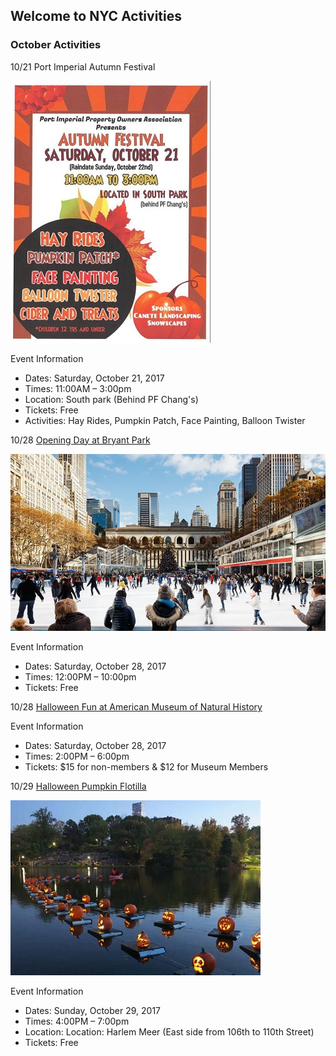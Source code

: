## Welcome to NYC Activities

### October Activities

10/21 Port Imperial Autumn Festival

<img src="Images/Fall-Festival.png" class="inline"/>

Event Information
- Dates: Saturday, October 21, 2017
- Times: 11:00AM – 3:00pm
- Location: South park (Behind PF Chang's)
- Tickets: Free
- Activities:  Hay Rides, Pumpkin Patch, Face Painting, Balloon Twister

10/28 [Opening Day at Bryant Park](http://bryantpark.org/amenities/bank-of-america-winter-village-at-bryant-park) 

<img src="Images/Winter_Village.png" class="inline"/>

Event Information
- Dates: Saturday, October 28, 2017
- Times: 12:00PM – 10:00pm
- Tickets: Free

10/28 [Halloween Fun at American Museum of Natural History](https://www.amnh.org/calendar/halloween-celebration) 

Event Information
- Dates: Saturday, October 28, 2017
- Times: 2:00PM – 6:00pm
- Tickets: $15 for non-members & $12 for Museum Members

10/29 [Halloween Pumpkin Flotilla](http://www.centralparknyc.org/events/individual-events/halloween.html?utm_medium=social&utm_source=cpc-engagement&utm_campaign=201709_halloween&utm_content=fb?referrer=https://l.facebook.com/) 

<img src="Images/pumpkin-flotilla-night.png" class="inline"/>

Event Information
- Dates: Sunday, October 29, 2017
- Times: 4:00PM – 7:00pm
- Location: Location: Harlem Meer (East side from 106th to 110th Street)
- Tickets: Free
